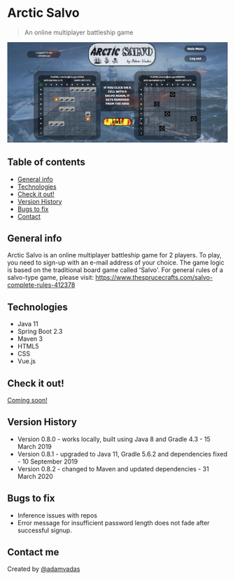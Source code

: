 # Arctic Salvo 
> An online multiplayer battleship game

![Main pic](mainpic.jpg)

## Table of contents
* [General info](#general-info)
* [Technologies](#technologies)
* [Check it out!](#check-it-out)
* [Version History](#version-history)
* [Bugs to fix](#bugs-to-fix)
* [Contact](#contact)

## General info
Arctic Salvo is an online multiplayer battleship game for 2 players.
To play, you need to sign-up with an e-mail address of your choice. 
The game logic is based on the traditional board game called 'Salvo'. 
For general rules of a salvo-type game, please visit: https://www.thesprucecrafts.com/salvo-complete-rules-412378

## Technologies
* Java 11
* Spring Boot 2.3
* Maven 3
* HTML5
* CSS
* Vue.js

## Check it out!
<a href="#">Coming soon!</a>

## Version History
* Version 0.8.0 - works locally, built using Java 8 and Gradle 4.3 - 15 March 2019
* Version 0.8.1 - upgraded to Java 11, Gradle 5.6.2 and dependencies fixed - 10 September 2019
* Version 0.8.2 - changed to Maven and updated dependencies - 31 March 2020

## Bugs to fix
* Inference issues with repos
* Error message for insufficient password length does not fade after successful signup.

## Contact me
Created by [@adamvadas](https://www.linkedin.com/in/adam-vadas)

